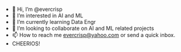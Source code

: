 - 👋 Hi, I’m @evercrisp
- 👀 I’m interested in AI and ML
- 🌱 I’m currently learning Data Engr
- 💞️ I’m looking to collaborate on AI and ML related projects
- 📫 How to reach me evercrisp@yahoo.com or send a quick inbox.
- CHEERIOS!

<!---
evercrisp/evercrisp is a ✨ special ✨ repository because its `README.md` (this file) appears on your GitHub profile.
You can click the Preview link to take a look at your changes.
--->
